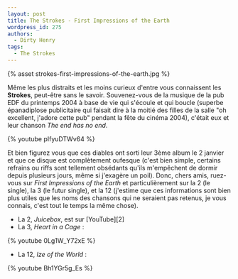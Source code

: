 ```yaml
---
layout: post
title: The Strokes - First Impressions of the Earth
wordpress_id: 275
authors:
  - Dirty Henry
tags:
  - The Strokes
---
```


{% asset strokes-first-impressions-of-the-earth.jpg %}

Même les plus distraits et les moins curieux d'entre vous connaissent les
**Strokes**, peut-être sans le savoir. Souvenez-vous de la musique de la pub EDF
du printemps 2004 à base de vie qui s'écoule et qui boucle (superbe épanadiplose
publicitaire qui faisait dire à la moitié des filles de la salle "oh excellent,
j'adore cette pub" pendant la fête du cinéma 2004), c'était eux et leur chanson
_The end has no end_.

{% youtube pIfyuDTWv64 %}

Et bien figurez vous que ces diables ont sorti leur 3ème album le 2 janvier et
que ce disque est complètement oufesque (c'est bien simple, certains refrains ou
riffs sont tellement obsédants qu'ils m'empêchent de dormir depuis plusieurs
jours, même si j'exagère un poil). Donc, chers amis, ruez-vous sur _First
Impressions of the Earth_ et particulièrement sur la 2 (le single), la 3 (le
futur single), et la 12 (j'estime que ces informations sont bien plus utiles que
les noms des chansons qui ne seraient pas retenus, je vous connais, c'est tout
le temps la même chose).

- La 2, _Juicebox_, est sur [YouTube][2]
- La 3, *Heart in a Cage* :

{% youtube 0Lg1W_Y72xE %}

- La 12, *Ize of the World* :

{% youtube Bh1YGr5g_Es %}

[1]: https://www.youtube.com/watch?v=SPVso-oeOiQ
